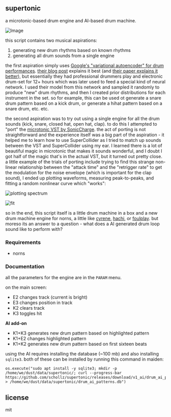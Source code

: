 ## supertonic

a microtonic-based drum engine and AI-based drum machine.

![Image](https://user-images.githubusercontent.com/6550035/120124212-22d3d680-c168-11eb-9b83-6d9b29303972.png)

this script contains two musical aspirations:

1) generating new drum rhythms based on known rhythms
2) generating all drum sounds from a single engine

the first aspiration simply uses [Google's "variational autoencoder" for drum performances](https://github.com/magenta/magenta/tree/master/magenta/models/music_vae). [their blog post](https://magenta.tensorflow.org/groovae) explains it best (and [their paper explains it better](https://arxiv.org/pdf/1803.05428.pdf)), but essentially they had professional drummers play and electronic drum-set for 12+ hours which was later used to feed a special kind of neural network. I used their model from this network and sampled it randomly to produce "new" drum rhythms, and then I created prior distributions for each instrument in the set. so for example, this can be used ot generate a snare drum pattern based on a kick drum, or generate a hihat pattern based on a snare drum, etc. etc.

the second aspiration was to try out using a single engine for all the drum sounds (kick, snare, closed hat, open hat, clap). to do this I attempted to "port" the [microtonic VST by SonicCharge](https://soniccharge.com/microtonic). the act of porting is not straightforward and the experience itself was a big part of the aspiration - it helped me to learn how to use SuperCollider as I tried to match up sounds between the VST and SuperCollider using my ear. I learned there is a lot of beautiful magic in microtonic that makes it sounds wonderful, and I doubt I got half of the magic that's in the actual VST, but it turned out pretty close. a little example of the trials of porting include trying to find this strange non-linear relationship between the "attack time" and the "retrigger rate" to get the modulation for the noise envelope (which is important for the clap sound), I ended up plotting waveforms, measuring peak-to-peaks, and fitting a random nonlinear curve which "works":

![plotting spectrum](https://user-images.githubusercontent.com/6550035/120140273-0b5c1400-c18f-11eb-8d49-0c47e794b24b.png)


![fit](https://user-images.githubusercontent.com/6550035/120140271-0ac37d80-c18f-11eb-8cc5-9b350b9ef7d4.PNG)


so in the end, this script itself is a little drum machine in a box and a new drum machine engine for norns, a little like [cyrene](https://norns.community/authors/21echoes/cyrene), [hachi](https://norns.community/authors/pangrus/hachi), or [foulplay](https://norns.community/authors/justmat/foulplay). but moreso its an answer to a question - what does a AI generated drum loop sound like to perform with? 

### Requirements

- norns

### Documentation

all the parameters for the engine are in the `PARAM` menu.

on the main screen:

- E2 changes track (current is bright)
- E3 changes position in track
- K2 clears track
- K3 toggles hit

**AI add-on**

- K1+K3 generates new drum pattern based on highlighted pattern
- K1+E2 changes highlighted pattern
- K1+K2 generates new drum pattern based on first sixteen beats


using the AI requires installing the database (~100 mb) and also installing `sqlite3`. both of these can be installed by running this command in maiden:

```
os.execute("sudo apt install -y sqlite3; mkdir -p /home/we/dust/data/supertonic/; curl --progress-bar https://github.com/schollz/supertonic/releases/download/v1_ai/drum_ai_patterns.db > /home/we/dust/data/supertonic/drum_ai_patterns.db")
```


## license 

mit 




